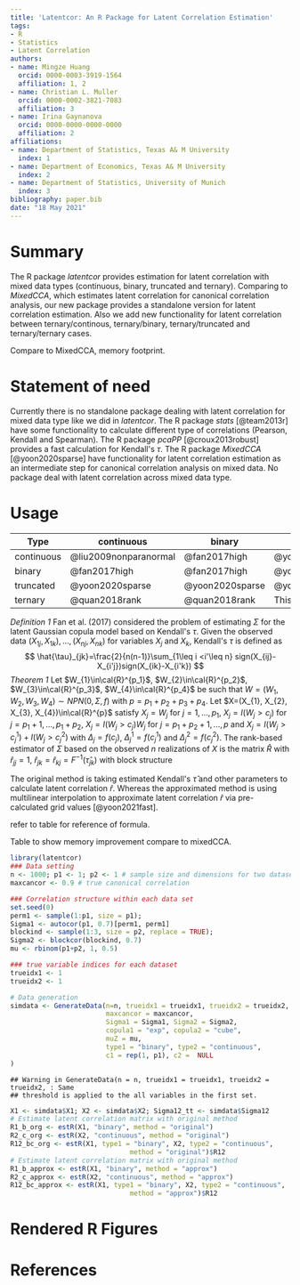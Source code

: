 ```yaml
---
title: 'Latentcor: An R Package for Latent Correlation Estimation'
tags:
- R
- Statistics
- Latent Correlation
authors:
- name: Mingze Huang
  orcid: 0000-0003-3919-1564
  affiliation: 1, 2
- name: Christian L. Muller
  orcid: 0000-0002-3821-7083
  affiliation: 3
- name: Irina Gaynanova
  orcid: 0000-0000-0000-0000
  affiliation: 2
affiliations:
- name: Department of Statistics, Texas A& M University
  index: 1
- name: Department of Economics, Texas A& M University
  index: 2
- name: Department of Statistics, University of Munich
  index: 3
bibliography: paper.bib
date: "18 May 2021"
---
```


# Summary

The R package *latentcor* provides estimation for latent correlation with mixed data types (continuous, binary, truncated and ternary). Comparing to *MixedCCA*, which estimates latent correlation for canonical correlation analysis, our new package provides a standalone version for latent correlation estimation. Also we add new functionality for latent correlation between ternary/continous, ternary/binary, ternary/truncated and ternary/ternary cases.


Compare to MixedCCA, memory footprint.

# Statement of need
Currently there is no standalone package dealing with latent correlation for mixed data type like we did in *latentcor*. The R package *stats* [@team2013r] have some functionality to calculate different type of correlations (Pearson, Kendall and Spearman). The R package *pcaPP* [@croux2013robust] provides a fast calculation for Kendall's $\tau$. The R package *MixedCCA* [@yoon2020sparse] have functionality for latent correlation estimation as an intermediate step for canonical correlation analysis on mixed data.
No package deal with latent correlation across mixed data type.

# Usage
 
 |Type | continuous | binary | truncated | ternary |
|-----|----------|----------|----------|----------|
|continuous | @liu2009nonparanormal | @fan2017high | @yoon2020sparse | @quan2018rank |
|binary | @fan2017high | @fan2017high | @yoon2020sparse | @quan2018rank |
|truncated | @yoon2020sparse | @yoon2020sparse | @yoon2020sparse | This paper |
|ternary | @quan2018rank | @quan2018rank | This paper | @quan2018rank |
 
*Definition 1* Fan et al. (2017) considered the problem of estimating $\Sigma$ for the latent Gaussian copula model based on Kendall's $\tau$. Given the observed data $(X_{1j}, X_{1k}), ..., (X_{nj}, X_{nk})$ for variables $X_{j}$ and $X_{k}$, Kendall's $\tau$ is defined as
$$
\hat{\tau}_{jk}=\frac{2}{n(n-1)}\sum_{1\leq i <i'\leq n} sign(X_{ij}-X_{i'j})sign(X_{ik}-X_{i'k})
$$
*Theorem 1* Let $W_{1}\in\cal{R}^{p_1}$, $W_{2}\in\cal{R}^{p_2}$, $W_{3}\in\cal{R}^{p_3}$, $W_{4}\in\cal{R}^{p_4}$ be such that $W=(W_{1}, W_{2}, W_{3}, W_{4})\sim NPN(0,\Sigma,f)$ with $p=p_{1}+p_{2}+p_{3}+p_{4}$. Let $X=(X_{1}, X_{2}, X_{3}, X_{4})\in\cal{R}^{p}$ satisfy $X_{j}=W_{j}$ for $j=1,...,p_{1}$, $X_{j}=I(W_{j}>c_{j})$ for $j=p_{1}+1,...,p_{1}+p_{2}$, $X_{j}=I(W_{j}>c_{j})W_{j}$ for $j=p_{1}+p_{2}+1,...,p$ and $X_{j}=I(W_{j}>c_{j}^{1})+I(W_{j}>c_{j}^{2})$ with $\Delta_{j}=f(c_{j})$, $\Delta_{j}^{1}=f(c_{j}^{1})$ and $\Delta_{j}^{2}=f(c_{j}^{2})$. The rank-based estimator of $\Sigma$ based on the observed $n$ realizations of $X$ is the matrix $\hat{R}$ with $\hat{r}_{jj}=1$, $\hat{r}_{jk}=\hat{r}_{kj}=F^{-1}(\hat{\tau}_{jk})$ with block structure
<!--
$$
\hat{R}=\left(\begin{array}\\
F^{-1}_{CC}(\hat{\tau})\hspace{.2in} F^{-1}_{CB}(\hat{\tau})\hspace{.2in} F^{-1}_{CT}(\hat{\tau})\hspace{.2in} F^{-1}_{CN}(\hat{\tau})\\
F^{-1}_{BC}(\hat{\tau})\hspace{.2in} F^{-1}_{BB}(\hat{\tau})\hspace{.2in} F^{-1}_{BT}(\hat{\tau})\hspace{.2in} F^{-1}_{BN}(\hat{\tau})\\
F^{-1}_{TC}(\hat{\tau})\hspace{.2in} F^{-1}_{TB}(\hat{\tau})\hspace{.2in} F^{-1}_{TT}(\hat{\tau})\hspace{.2in} F^{-1}_{TN}(\hat{\tau})\\
F^{-1}_{NC}(\hat{\tau})\hspace{.2in} F^{-1}_{NB}(\hat{\tau})\hspace{.2in} F^{-1}_{NT}(\hat{\tau})\hspace{.2in} F^{-1}_{NN}(\hat{\tau})
\end{array}\right)
$$
-->
The original method is taking estimated Kendall's $\hat{\tau}$ and other parameters to calculate latent correlation $\hat{r}$. Whereas the approximated method is using multilinear interpolation to approximate latent correlation $\hat{r}$ via pre-calculated grid values [@yoon2021fast].


refer to table for reference of formula.
 
 
 Table to show memory improvement compare to mixedCCA.

```r
library(latentcor)
### Data setting
n <- 1000; p1 <- 1; p2 <- 1 # sample size and dimensions for two datasets.
maxcancor <- 0.9 # true canonical correlation

### Correlation structure within each data set
set.seed(0)
perm1 <- sample(1:p1, size = p1);
Sigma1 <- autocor(p1, 0.7)[perm1, perm1]
blockind <- sample(1:3, size = p2, replace = TRUE);
Sigma2 <- blockcor(blockind, 0.7)
mu <- rbinom(p1+p2, 1, 0.5)

### true variable indices for each dataset
trueidx1 <- 1
trueidx2 <- 1

# Data generation
simdata <- GenerateData(n=n, trueidx1 = trueidx1, trueidx2 = trueidx2,
                        maxcancor = maxcancor,
                        Sigma1 = Sigma1, Sigma2 = Sigma2,
                        copula1 = "exp", copula2 = "cube",
                        muZ = mu,
                        type1 = "binary", type2 = "continuous",
                        c1 = rep(1, p1), c2 =  NULL
)
```

```
## Warning in GenerateData(n = n, trueidx1 = trueidx1, trueidx2 = trueidx2, : Same
## threshold is applied to the all variables in the first set.
```

```r
X1 <- simdata$X1; X2 <- simdata$X2; Sigma12_tt <- simdata$Sigma12
# Estimate latent correlation matrix with original method
R1_b_org <- estR(X1, "binary", method = "original")
R2_c_org <- estR(X2, "continuous", method = "original")
R12_bc_org <- estR(X1, type1 = "binary", X2, type2 = "continuous",
                              method = "original")$R12
# Estimate latent correlation matrix with original method
R1_b_approx <- estR(X1, "binary", method = "approx")
R2_c_approx <- estR(X2, "continuous", method = "approx")
R12_bc_approx <- estR(X1, type1 = "binary", X2, type2 = "continuous",
                              method = "approx")$R12
```

# Rendered R Figures

# References
